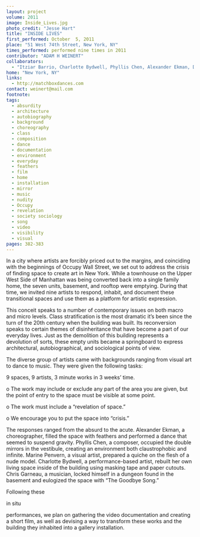 ```yaml
---
layout: project
volume: 2011
image: Inside_Lives.jpg
photo_credit: "Jesse Hart"
title: "INSIDE LIVES"
first_performed: October  5, 2011
place: "51 West 74th Street, New York, NY"
times_performed: performed nine times in 2011
contributor: "ADAM H WEINERT"
collaborators: 
  - "Itziar Barrio, Charlotte Bydwell, Phyllis Chen, Alexander Ekman, David Finch, Mchael Hart, Marine Penvern, R.B. Schlather, Ryan Tracy, Riley Watts, Adam H Weinert, and Zack Winokur"
home: "New York, NY"
links: 
  - http://matchboxdances.com
contact: weinert@mail.com
footnote: 
tags: 
  - absurdity
  - architecture
  - autobiography
  - background
  - choreography
  - class
  - composition
  - dance
  - documentation
  - environment
  - everyday
  - feathers
  - film
  - home
  - installation
  - mirror
  - music
  - nudity
  - Occupy
  - revelation
  - society sociology
  - song
  - video
  - visibility
  - visual
pages: 382-383
---
```


In a city where artists are forcibly priced out to the margins, and coinciding with the beginnings of Occupy Wall Street, we set out to address the crisis of finding space to create art in New York. While a townhouse on the Upper West Side of Manhattan was being converted back into a single family home, the seven units, basement, and rooftop were emptying. During that time, we invited nine artists to respond, inhabit, and document these transitional spaces and use them as a platform for artistic expression. 

This conceit speaks to a number of contemporary issues on both macro and micro levels. Class stratification is the most dramatic it’s been since the turn of the 20th century when the building was built. Its reconversion speaks to certain themes of disinheritance that have become a part of our everyday lives. Just as the demolition of this building represents a devolution of sorts, these empty units became a springboard to express architectural, autobiographical, and sociological points of view. 

The diverse group of artists came with backgrounds ranging from visual art to dance to music. They were given the following tasks: 

9 spaces, 9 artists, 3 minute works in 3 weeks’ time. 

o	The work may include or exclude any part of the area you are given, 	but the point of entry to the space must be visible at some point. 

o	The work must include a “revelation of space.”

o	We encourage you to put the space into “crisis.”

The responses ranged from the absurd to the acute. Alexander Ekman, a choreographer, filled the space with feathers and performed a dance that seemed to suspend gravity. Phyllis Chen, a composer, occupied the double mirrors in the vestibule, creating an environment both claustrophobic and infinite. Marine Penvern, a visual artist, prepared a quiche on the flesh of a nude model. Charlotte Bydwell, a performance-based artist, rebuilt her own living space inside of the building using masking tape and paper cutouts. Chris Garneau, a musician, locked himself in a dungeon found in the basement and eulogized the space with “The Goodbye Song.”

Following these 

in situ

 performances, we plan on gathering the video documentation and creating a short film, as well as devising a way to transform these works and the building they inhabited into a gallery installation.
